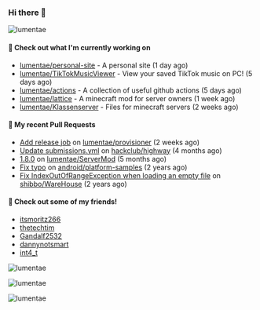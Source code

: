 ### Hi there 👋

<img src="https://count.getloli.com/@lumentae?name=lumentae&theme=booru-lisu&padding=7&offset=0&align=top&scale=1&pixelated=1&darkmode=auto" alt="lumentae" />

#### 👷 Check out what I'm currently working on

- [lumentae/personal-site](https://github.com/lumentae/personal-site) - A personal site (1 day ago)
- [lumentae/TikTokMusicViewer](https://github.com/lumentae/TikTokMusicViewer) - View your saved TikTok music on PC! (5 days ago)
- [lumentae/actions](https://github.com/lumentae/actions) - A collection of useful github actions (5 days ago)
- [lumentae/lattice](https://github.com/lumentae/lattice) - A minecraft mod for server owners (1 week ago)
- [lumentae/Klassenserver](https://github.com/lumentae/Klassenserver) - Files for minecraft servers (2 weeks ago)

#### 🔨 My recent Pull Requests

- [Add release job](https://github.com/lumentae/provisioner/pull/1) on [lumentae/provisioner](https://github.com/lumentae/provisioner) (2 weeks ago)
- [Update submissions.yml](https://github.com/hackclub/highway/pull/621) on [hackclub/highway](https://github.com/hackclub/highway) (4 months ago)
- [1.8.0](https://github.com/lumentae/ServerMod/pull/1) on [lumentae/ServerMod](https://github.com/lumentae/ServerMod) (5 months ago)
- [Fix typo](https://github.com/android/platform-samples/pull/161) on [android/platform-samples](https://github.com/android/platform-samples) (2 years ago)
- [Fix IndexOutOfRangeException when loading an empty file](https://github.com/shibbo/WareHouse/pull/1) on [shibbo/WareHouse](https://github.com/shibbo/WareHouse) (2 years ago)

#### 👯 Check out some of my friends!
- [itsmoritz266](https://github.com/itsmoritz266)
- [thetechtim](https://github.com/thetechtim)
- [Gandalf2532](https://github.com/Gandalf2532)
- [dannynotsmart](https://github.com/dannynotsmart)
- [int4_t](https://github.com/RewardedIvan)

<p style="width:100%"><img align="center" src="https://github-readme-stats.vercel.app/api?username=lumentae&count_private=true&theme=github_dark&show_icons=true&border_color=4C8EDA&include_all_commits=true&border_radius=12" alt="lumentae" /></p>
<p style="width:100%"><img align="center" src="https://github-readme-stats.vercel.app/api/top-langs/?username=lumentae&theme=github_dark&layout=compact&border_color=4C8EDA&card_width=445&border_radius=12" alt="lumentae" /></p>
<p style="width:100%"><img align="left" src="https://github-readme-stats.hackclub.dev/api/wakatime?username=2366&api_domain=hackatime.hackclub.com&&custom_title=Hackatime+Stats&layout=compact&cache_seconds=0&langs_count=8&theme=github_dark&border_radius=12&border_color=4C8EDA" alt="lumentae" /></p>
